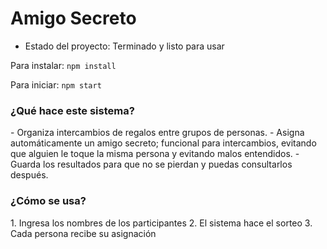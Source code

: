 <h1> Amigo Secreto </h1>

- Estado del proyecto: Terminado y listo para usar

Para instalar:
```npm install```

Para iniciar:
```npm start```

<h3> ¿Qué hace este sistema? </h3>
- Organiza intercambios de regalos entre grupos de personas.
- Asigna automáticamente un amigo secreto; funcional para intercambios, evitando que alguien le toque la misma persona y evitando malos entendidos.
- Guarda los resultados para que no se pierdan y puedas consultarlos después.

<h3> ¿Cómo se usa? </h3>
1. Ingresa los nombres de los participantes
2. El sistema hace el sorteo
3. Cada persona recibe su asignación


